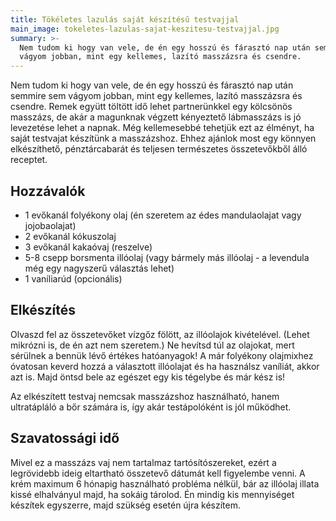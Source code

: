 ```yaml
---
title: Tökéletes lazulás saját készítésű testvajjal
main_image: tokeletes-lazulas-sajat-keszitesu-testvajjal.jpg
summary: >-
  Nem tudom ki hogy van vele, de én egy hosszú és fárasztó nap után semmire sem
  vágyom jobban, mint egy kellemes, lazító masszázsra és csendre. 
---
```


Nem tudom ki hogy van vele, de én egy hosszú és fárasztó nap után semmire sem
vágyom jobban, mint egy kellemes, lazító masszázsra és csendre. Remek együtt
töltött idő lehet partnerünkkel egy kölcsönös masszázs, de akár a magunknak
végzett kényeztető lábmasszázs is jó levezetése lehet a napnak. Még kellemesebbé
tehetjük ezt az élményt, ha saját testvajat készítünk a masszázshoz. Ehhez
ajánlok most egy könnyen elkészíthető, pénztárcabarát és teljesen természetes
összetevőkből álló receptet.

## Hozzávalók

*   1 evőkanál folyékony olaj (én szeretem az édes mandulaolajat vagy jojobaolajat)
*   2 evőkanál kókuszolaj
*   3 evőkanál kakaóvaj (reszelve)
*   5-8 csepp borsmenta illóolaj (vagy bármely más illóolaj - a levendula még egy nagyszerű választás lehet)
*   1 vaníliarúd (opcionális)

## Elkészítés

Olvaszd fel az összetevőket vízgőz fölött, az illóolajok kivételével. (Lehet
mikrózni is, de én azt nem szeretem.) Ne hevítsd túl az olajokat, mert sérülnek
a bennük lévő értékes hatóanyagok! A már folyékony olajmixhez óvatosan keverd
hozzá a választott illóolajat és ha használsz vaníliát, akkor azt is. Majd öntsd
bele az egészet egy kis tégelybe és már kész is!

Az elkészített testvaj nemcsak masszázshoz használható, hanem ultratápláló a bőr
számára is, így akár testápolóként is jól működhet.

## Szavatossági idő

Mivel ez a masszázs vaj nem tartalmaz tartósítószereket, ezért a legrövidebb ideig eltartható összetevő dátumát kell figyelembe venni. A krém maximum 6 hónapig
használható probléma nélkül, bár az illóolaj illata kissé elhalványul majd, ha
sokáig tárolod. Én mindig kis mennyiséget készítek egyszerre, majd szükség esetén
újra készítem.



